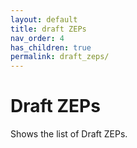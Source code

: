 ```yaml
---
layout: default
title: draft ZEPs
nav_order: 4
has_children: true
permalink: draft_zeps/
---
```


# Draft ZEPs

Shows the list of Draft ZEPs.
